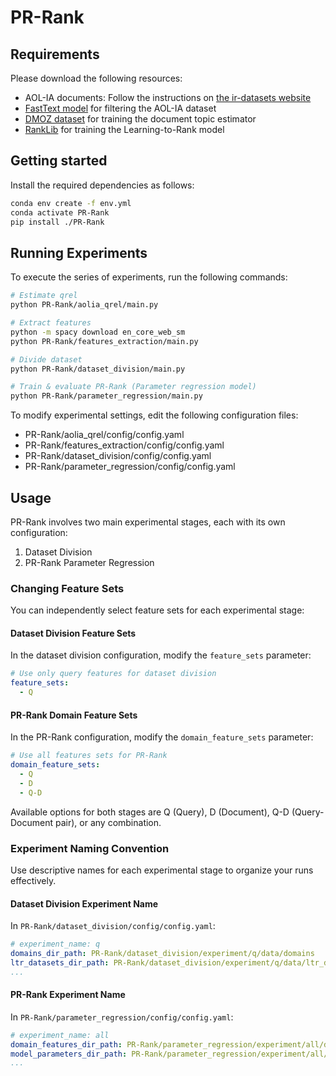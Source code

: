 # PR-Rank

## Requirements

Please download the following resources:

- AOL-IA documents: Follow the instructions on [the ir-datasets website](https://ir-datasets.com/aol-ia.html)
- [FastText model](https://dl.fbaipublicfiles.com/fasttext/supervised-models/lid.176.bin) for filtering the AOL-IA dataset
- [DMOZ dataset](https://www.kaggle.com/datasets/lucmichalski/dmoz-bert-multiclass-web-classification-dataset/data) for training the document topic estimator
- [RankLib](https://sourceforge.net/p/lemur/wiki/RankLib%20Installation/) for training the Learning-to-Rank model

## Getting started

Install the required dependencies as follows:

```sh
conda env create -f env.yml
conda activate PR-Rank
pip install ./PR-Rank
```

## Running Experiments

To execute the series of experiments, run the following commands:

```sh
# Estimate qrel
python PR-Rank/aolia_qrel/main.py

# Extract features
python -m spacy download en_core_web_sm
python PR-Rank/features_extraction/main.py

# Divide dataset
python PR-Rank/dataset_division/main.py

# Train & evaluate PR-Rank (Parameter regression model)
python PR-Rank/parameter_regression/main.py
```

To modify experimental settings, edit the following configuration files:

- PR-Rank/aolia_qrel/config/config.yaml
- PR-Rank/features_extraction/config/config.yaml
- PR-Rank/dataset_division/config/config.yaml
- PR-Rank/parameter_regression/config/config.yaml

## Usage

PR-Rank involves two main experimental stages, each with its own configuration:

1. Dataset Division
2. PR-Rank Parameter Regression

### Changing Feature Sets

You can independently select feature sets for each experimental stage:

#### Dataset Division Feature Sets

In the dataset division configuration, modify the `feature_sets` parameter:

```yaml
# Use only query features for dataset division
feature_sets:
  - Q
```

#### PR-Rank Domain Feature Sets

In the PR-Rank configuration, modify the `domain_feature_sets` parameter:

```yaml
# Use all features sets for PR-Rank
domain_feature_sets:
  - Q
  - D
  - Q-D
```

Available options for both stages are Q (Query), D (Document), Q-D (Query-Document pair), or any combination.

### Experiment Naming Convention

Use descriptive names for each experimental stage to organize your runs effectively.

#### Dataset Division Experiment Name

In `PR-Rank/dataset_division/config/config.yaml`:

```yaml
# experiment_name: q
domains_dir_path: PR-Rank/dataset_division/experiment/q/data/domains
ltr_datasets_dir_path: PR-Rank/dataset_division/experiment/q/data/ltr_datasets
...
```

#### PR-Rank Experiment Name

In `PR-Rank/parameter_regression/config/config.yaml`:

```yaml
# experiment_name: all
domain_features_dir_path: PR-Rank/parameter_regression/experiment/all/data/domain_features
model_parameters_dir_path: PR-Rank/parameter_regression/experiment/all/data/model_parameters
...
```
